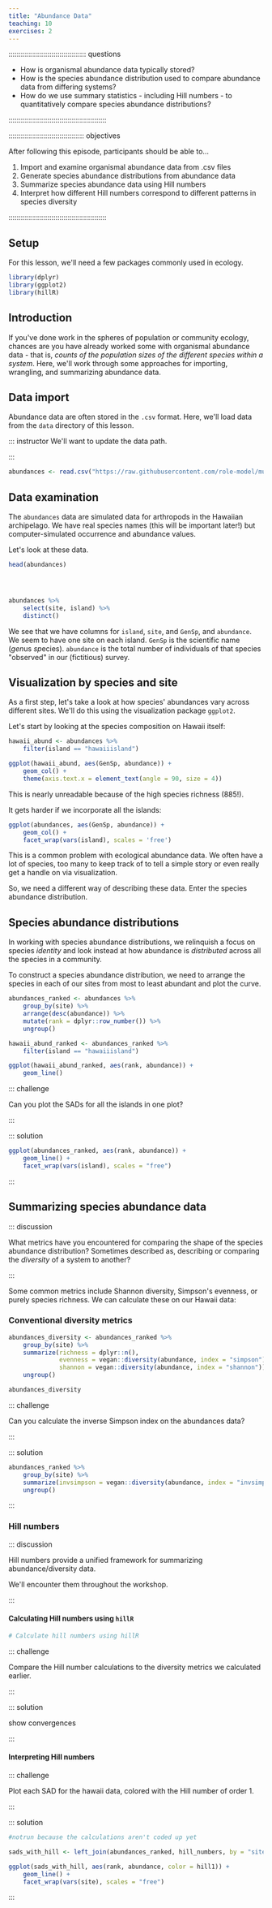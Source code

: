 ```yaml
---
title: "Abundance Data"
teaching: 10
exercises: 2
---
```


:::::::::::::::::::::::::::::::::::::: questions 

- How is organismal abundance data typically stored?
- How is the species abundance distribution used to compare abundance data from differing systems?
- How do we use summary statistics - including Hill numbers - to quantitatively compare species abundance distributions?

::::::::::::::::::::::::::::::::::::::::::::::::

::::::::::::::::::::::::::::::::::::: objectives

After following this episode, participants should be able to...

1. Import and examine organismal abundance data from .csv files
2. Generate species abundance distributions from abundance data
3. Summarize species abundance data using Hill numbers
4. Interpret how different Hill numbers correspond to different patterns in species diversity



::::::::::::::::::::::::::::::::::::::::::::::::



## Setup

For this lesson, we'll need a few packages commonly used in ecology.


```r
library(dplyr)
library(ggplot2)
library(hillR)
```

## Introduction

If you've done work in the spheres of population or community ecology, chances are you have already worked some with organismal abundance data - that is, _counts of the population sizes of the different species within a system_. Here, we'll work through some approaches for importing, wrangling, and summarizing abundance data. 


## Data import 

Abundance data are often stored in the `.csv` format. Here, we'll load data from the `data` directory of this lesson.

::: instructor
We'll want to update the data path.

:::


```r
abundances <- read.csv("https://raw.githubusercontent.com/role-model/multidim-biodiv-data/main/episodes/data/abundance_data_cleaned.csv") 
```

## Data examination

The `abundances` data are simulated data for arthropods in the Hawaiian archipelago. We have real species names (this will be important later!) but computer-simulated occurrence and abundance values. 

Let's look at these data. 



```r
head(abundances)




abundances %>%
    select(site, island) %>%
    distinct()
```

We see that we have columns for `island`, `site`, and `GenSp`, and `abundance`. We seem to have one site on each island. `GenSp` is the scientific name (*gen*us *sp*ecies). `abundance` is the total number of individuals of that species "observed" in our (fictitious) survey. 


## Visualization by species and site

As a first step, let's take a look at how species' abundances vary across different sites. We'll do this using the visualization package `ggplot2`.


Let's start by looking at the species composition on Hawaii itself:


```r
hawaii_abund <- abundances %>%
    filter(island == "hawaiiisland")

ggplot(hawaii_abund, aes(GenSp, abundance)) +
    geom_col() +
    theme(axis.text.x = element_text(angle = 90, size = 4))
```


This is nearly unreadable because of the high species richness (885!).

It gets harder if we incorporate all the islands:


```r
ggplot(abundances, aes(GenSp, abundance)) +
    geom_col() +
    facet_wrap(vars(island), scales = 'free')
```

This is a common problem with ecological abundance data. We often have a lot of species, too many to keep track of to tell a simple story or even really get a handle on via visualization. 

So, we need a different way of describing these data. Enter the species abundance distribution.

## Species abundance distributions

In working with species abundance distributions, we relinquish a focus on species *identity* and look instead at how abundance is *distributed* across all the species in a community. 

To construct a species abundance distribution, we need to arrange the species in each of our sites from most to least abundant and plot the curve.


```r
abundances_ranked <- abundances %>%
    group_by(site) %>%
    arrange(desc(abundance)) %>%
    mutate(rank = dplyr::row_number()) %>%
    ungroup()
```


```r
hawaii_abund_ranked <- abundances_ranked %>%
    filter(island == "hawaiiisland")

ggplot(hawaii_abund_ranked, aes(rank, abundance)) +
    geom_line()
```


::: challenge

Can you plot the SADs for all the islands in one plot?

:::

::: solution


```r
ggplot(abundances_ranked, aes(rank, abundance)) +
    geom_line() +
    facet_wrap(vars(island), scales = "free")
```
:::


## Summarizing species abundance data

::: discussion

What metrics have you encountered for comparing the shape of the species abundance distribution? Sometimes described as, describing or comparing the *diversity* of a system to another?

:::


Some common metrics include Shannon diversity, Simpson's evenness, or purely species richness. We can calculate these on our Hawaii data:



### Conventional diversity metrics


```r
abundances_diversity <- abundances_ranked %>%
    group_by(site) %>%
    summarize(richness = dplyr::n(),
              evenness = vegan::diversity(abundance, index = "simpson"),
              shannon = vegan::diversity(abundance, index = "shannon")) %>%
    ungroup()

abundances_diversity
```




::: challenge

Can you calculate the inverse Simpson index on the abundances data?

:::

::: solution


```r
abundances_ranked %>%
    group_by(site) %>%
    summarize(invsimpson = vegan::diversity(abundance, index = "invsimpson")) %>%
    ungroup()
```
:::

### Hill numbers


::: discussion

Hill numbers provide a unified framework for summarizing abundance/diversity data. 

We'll encounter them throughout the workshop.

:::


#### Calculating Hill numbers using `hillR`


```r
# Calculate hill numbers using hillR
```


::: challenge

Compare the Hill number calculations to the diversity metrics we calculated earlier.

:::

::: solution

show convergences

:::

#### Interpreting Hill numbers

::: challenge

Plot each SAD for the hawaii data, colored with the Hill number of order 1.

:::


::: solution



```r
#notrun because the calculations aren't coded up yet

sads_with_hill <- left_join(abundances_ranked, hill_numbers, by = "site")

ggplot(sads_with_hill, aes(rank, abundance, color = hill1)) +
    geom_line() +
    facet_wrap(vars(site), scales = "free")
```

:::

